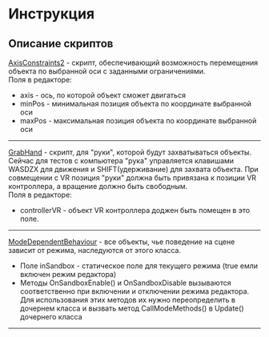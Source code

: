 # Инструкция
## Описание скриптов
[AxisConstraints2](https://github.com/Yudjerick/Inversia/blob/master/Assets/Mechanics/Scripts/AxisConstraints2.cs) - скрипт, обеспечивающий возможность перемещения объекта по выбранной оси с заданными ограничениями.  
Поля в редакторе: 
+ axis - ось, по которой объект сможет двигаться
+ minPos - минимальная позиция объекта по координате выбранной оси
+ maxPos - максимальная позиция объекта по координате выбранной оси
---
[GrabHand](https://github.com/Yudjerick/Inversia/blob/master/Assets/Mechanics/Scripts/GrabHand.cs) - скрипт, для "руки", которой будут захватываться объекты. Сейчас для тестов с компьютера "рука" управляется клавишами WASDZX для движения и SHIFT(удерживание) для захвата объекта. При совмещении с VR позиция "руки" должна быть привязана к позиции VR контроллера, а вращение должно быть свободным.  
Поля в редакторе:
+ controllerVR - объект VR контроллера доджен быть помещен в это поле.
---
[ModeDependentBehaviour](https://github.com/Yudjerick/Inversia/blob/master/Assets/Mechanics/Scripts/ModeDependentBehaviour.cs) - все объекты, чье поведение на сцене зависит от режима, наследуются от этого класса. 
+ Поле inSandbox - статическое поле для текущего режима (true емли включен режим редактора)
+ Методы OnSandboxEnable() и OnSandboxDisable вызываются соответственно при включении и отключении режима редактора. Для использования этих методов их нужно переопределить в дочернем класса и вызвать метод CallModeMethods() в Update() дочернего класса
---
